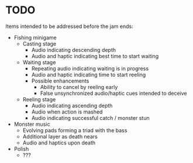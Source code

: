 # TODO
Items intended to be addressed before the jam ends:

- Fishing minigame
  - Casting stage
    - Audio indicating descending depth
    - Audio and haptic indicating best time to start waiting
  - Waiting stage
    - Repeating audio indicating waiting is in progress
    - Audio and haptic indicating time to start reeling
    - Possible enhancements
      - Ability to cancel by reeling early
      - False unsynchronized audio/haptic cues intended to deceive
  - Reeling stage
    - Audio indicating ascending depth
    - Audio when action is mashed
    - Audio indicating successful catch / monster stun
- Monster music
  - Evolving pads forming a triad with the bass
  - Additional layer as death nears
  - Audio and haptics upon death
- Polish
  - ???
